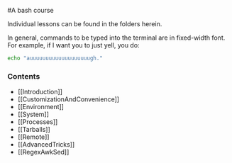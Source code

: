 #A bash course

Individual lessons can be found in the folders herein.

In general, commands to be typed into the terminal are in fixed-width font.
For example, if I want you to just yell, you do:
```bash
echo "auuuuuuuuuuuuuuuuuuugh."
```

### Contents

* [[Introduction]]
* [[CustomizationAndConvenience]]
* [[Environment]]
* [[System]]
* [[Processes]]
* [[Tarballs]]
* [[Remote]]
* [[AdvancedTricks]]
* [[RegexAwkSed]]
